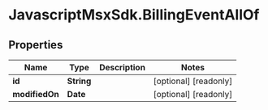 # JavascriptMsxSdk.BillingEventAllOf

## Properties

Name | Type | Description | Notes
------------ | ------------- | ------------- | -------------
**id** | **String** |  | [optional] [readonly] 
**modifiedOn** | **Date** |  | [optional] [readonly] 


